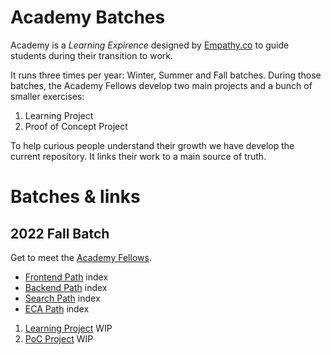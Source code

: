# Academy Batches
Academy is a *Learning Expirence* designed by [Empathy.co](https://empathy.co/) to guide students during their transition to work.

It runs three times per year: Winter, Summer and Fall batches. During those batches, the Academy Fellows develop two main projects and a bunch of smaller exercises:

1. Learning Project
2. Proof of Concept Project

To help curious people understand their growth we have develop the current repository. It links their work to a main source of truth.

# Batches & links
## 2022 Fall Batch
Get to meet the [Academy Fellows](Path/batch_fall2022/blog/fellows.md)\.
- [Frontend Path](Path/batch_fall2022/blog/front.md) index
- [Backend Path](Path/batch_fall2022/blog/back.md) index
- [Search Path](Path/batch_fall2022/blog/search.md) index
- [ECA Path](Path/batch_fall2022/blog/eca.md) index

1. [Learning Project](https://github.com/repolink) WIP
2. [PoC Project](https://github.com/repolink) WIP
